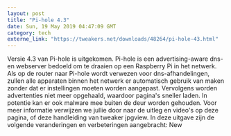 ```yaml
---
layout: post
title: "Pi-hole 4.3"
date: Sun, 19 May 2019 04:47:09 GMT
category: tech
externe_link: "https://tweakers.net/downloads/48264/pi-hole-43.html"
---
```


Versie 4.3 van Pi-hole is uitgekomen. Pi-hole is een advertising-aware dns- en webserver bedoeld om te draaien op een Raspberry Pi in het netwerk. Als op de router naar Pi-hole wordt verwezen voor dns-afhandelingen, zullen alle apparaten binnen het netwerk er automatisch gebruik van maken zonder dat er instellingen moeten worden aangepast. Vervolgens worden advertenties niet meer opgehaald, waardoor pagina's sneller laden. In potentie kan er ook malware mee buiten de deur worden gehouden. Voor meer informatie verwijzen we jullie door naar de uitleg en video's op deze pagina, of deze handleiding van tweaker jpgview. In deze uitgave zijn de volgende veranderingen en verbeteringen aangebracht: New<img src="http://feeds.feedburner.com/~r/tweakers/mixed/~4/plrzPTB1B-4" height="1" width="1" alt=""/>

